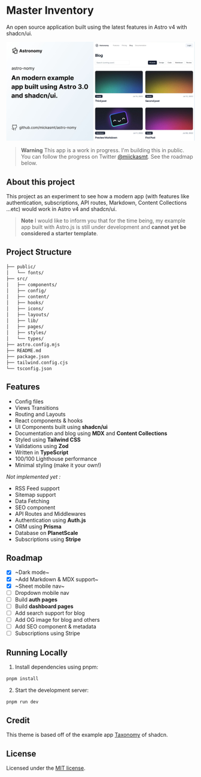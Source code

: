 # Master Inventory

An open source application built using the latest features in Astro v4 with shadcn/ui.

![blog](public/og.jpg)

> **Warning**
> This app is a work in progress. I'm building this in public. You can follow the progress on Twitter [@miickasmt](https://twitter.com/miickasmt).
> See the roadmap below.

## About this project

This project as an experiment to see how a modern app (with features like authentication, subscriptions, API routes, Markdown, Content Collections ...etc) would work in Astro v4 and shadcn/ui.

> **Note**
> I would like to inform you that for the time being, my example app built with Astro.js is still under development and **cannot yet be considered a starter template**.

## Project Structure

```
├── public/
│   └── fonts/
├── src/
│   ├── components/
│   ├── config/
│   ├── content/
│   ├── hooks/
│   ├── icons/
│   ├── layouts/
│   ├── lib/
│   ├── pages/
│   ├── styles/
│   └── types/
├── astro.config.mjs
├── README.md
├── package.json
├── tailwind.config.cjs
└── tsconfig.json
```

## Features

- Config files
- Views Transitions
- Routing and Layouts
- React components & hooks
- UI Components built using **shadcn/ui**
- Documentation and blog using **MDX** and **Content Collections**
- Styled using **Tailwind CSS**
- Validations using **Zod**
- Written in **TypeScript**
- 100/100 Lighthouse performance
- Minimal styling (make it your own!)

_Not implemented yet :_

- RSS Feed support
- Sitemap support
- Data Fetching
- SEO component
- API Routes and Middlewares
- Authentication using **Auth.js**
- ORM using **Prisma**
- Database on **PlanetScale**
- Subscriptions using **Stripe**

## Roadmap

- [x] ~Dark mode~
- [x] ~Add Markdown & MDX support~
- [x] ~Sheet mobile nav~
- [ ] Dropdown mobile nav
- [ ] Build **auth pages**
- [ ] Build **dashboard pages**
- [ ] Add search support for blog
- [ ] Add OG image for blog and others
- [ ] Add SEO component & metadata
- [ ] Subscriptions using Stripe

## Running Locally

1. Install dependencies using pnpm:

```sh
pnpm install
```

2. Start the development server:

```sh
pnpm run dev
```

## Credit

This theme is based off of the example app [Taxonomy](https://tx.shadcn.com/) of shadcn.

## License

Licensed under the [MIT license](https://github.com/mickasmt/astro-nomy/blob/main/LICENSE.md).
